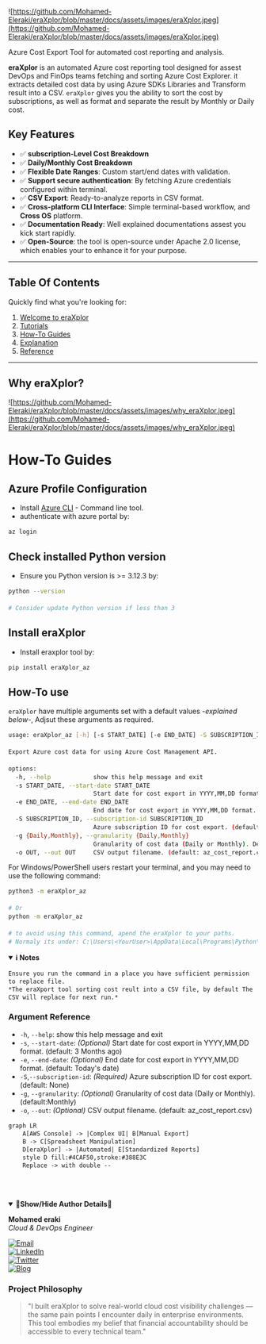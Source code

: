 ![https://github.com/Mohamed-Eleraki/eraXplor/blob/master/docs/assets/images/eraXplor.jpeg](https://github.com/Mohamed-Eleraki/eraXplor/blob/master/docs/assets/images/eraXplor.jpeg)

Azure Cost Export Tool for automated cost reporting and analysis.

**eraXplor** is an automated Azure cost reporting tool designed for assest DevOps and FinOps teams fetching and sorting Azure Cost Explorer.
it extracts detailed cost data by using Azure SDKs Libraries and Transform result into a CSV.
`eraXplor` gives you the ability to sort the cost by subscriptions, as well as format and separate the result by Monthly or Daily cost.

## Key Features

- ✅ **subscription-Level Cost Breakdown**
- ✅ **Daily/Monthly Cost Breakdown**
- ✅ **Flexible Date Ranges**: Custom start/end dates with validation.
- ✅ **Support secure authentication**: By fetching Azure credentials configured within terminal.
- ✅ **CSV Export**: Ready-to-analyze reports in CSV format.
- ✅ **Cross-platform CLI Interface**: Simple terminal-based workflow, and **Cross OS** platform.
- ✅ **Documentation Ready**: Well explained documentations assest you kick start rapidly.
- ✅ **Open-Source**: the tool is open-source under Apache 2.0 license, which enables your to enhance it for your purpose.

---

## Table Of Contents

Quickly find what you're looking for:

1. [Welcome to eraXplor](https://mohamed-eleraki.github.io/eraXplor/)
2. [Tutorials](https://mohamed-eleraki.github.io/eraXplor/tutorials/)
3. [How-To Guides](https://mohamed-eleraki.github.io/eraXplor/how-to-guides/)
4. [Explanation](https://mohamed-eleraki.github.io/eraXplor/explanation/)
5. [Reference](https://mohamed-eleraki.github.io/eraXplor/reference/)

---

## Why eraXplor?

![https://github.com/Mohamed-Eleraki/eraXplor/blob/master/docs/assets/images/why_eraXplor.jpeg](https://github.com/Mohamed-Eleraki/eraXplor/blob/master/docs/assets/images/why_eraXplor.jpeg)

# How-To Guides

## Azure Profile Configuration

- Install [Azure CLI](https://learn.microsoft.com/en-us/cli/azure/install-azure-cli-linux?view=azure-cli-latest&pivots=apt) - Command line tool.
- authenticate with azure portal by:

```bash
az login
```

## Check installed Python version

- Ensure you Python version is >= 3.12.3 by:

```bash
python --version

# Consider update Python version if less than 3
```

## Install eraXplor

- Install eraxplor tool by:

```bash
pip install eraXplor_az
```

## How-To use

`eraXplor` have multiple arguments set with a default values _-explained below-_, Adjsut these arguments as required.

```bash
usage: eraXplor_az [-h] [-s START_DATE] [-e END_DATE] -S SUBSCRIPTION_ID [-g {Daily,Monthly}] [-o OUT]

Export Azure cost data for using Azure Cost Management API.

options:
  -h, --help            show this help message and exit
  -s START_DATE, --start-date START_DATE
                        Start date for cost export in YYYY,MM,DD format. (default: 2025,04,21)
  -e END_DATE, --end-date END_DATE
                        End date for cost export in YYYY,MM,DD format. (default: 2025,07,20)
  -S SUBSCRIPTION_ID, --subscription-id SUBSCRIPTION_ID
                        Azure subscription ID for cost export. (default: None)
  -g {Daily,Monthly}, --granularity {Daily,Monthly}
                        Granularity of cost data (Daily or Monthly). Default is Monthly. (default: Monthly)
  -o OUT, --out OUT     CSV output filename. (default: az_cost_report.csv)
```

For Windows/PowerShell users restart your terminal, and you may need to use the following command:

```bash
python3 -m eraXplor_az

# Or
python -m eraXplor_az

# to avoid using this command, apend the eraXplor to your paths.
# Normaly its under: C:\Users\<YourUser>\AppData\Local\Programs\Python\Python<version>\Scripts\
```

<details open>
<summary><strong> ℹ️ Notes </strong></summary>

    Ensure you run the command in a place you have sufficient permission to replace file.
    *The eraXport tool sorting cost reult into a CSV file, by default The CSV will replace for next run.*
</details>

### Argument Reference

- `-h`, `--help`: show this help message and exit
- `-s`, `--start-date`: _(Optional)_ Start date for cost export in YYYY,MM,DD format. (default: 3 Months ago)
- `-e`, `--end-date`: _(Optional)_ End date for cost export in YYYY,MM,DD format. (default: Today's date)
- `-S`,`--subscription-id`: _(Required)_ Azure subscription ID for cost export. (default: None)
- `-g`, `--granularity`: _(Optional)_ Granularity of cost data (Daily or Monthly). (default:Monthly)
- `-o`, `--out`: _(Optional)_ CSV output filename. (default: az_cost_report.csv)

```mermaid
graph LR
    A[AWS Console] -> |Complex UI| B[Manual Export]
    B -> C[Spreadsheet Manipulation]
    D[eraXplor] -> |Automated| E[Standardized Reports]
    style D fill:#4CAF50,stroke:#388E3C
    Replace -> with double --
```

<br><br>
<details open>
<summary><strong>👋Show/Hide Author Details👋</strong></summary>

**Mohamed eraki**  
_Cloud & DevOps Engineer_

[![Email](https://img.shields.io/badge/Contact-mohamed--ibrahim2021@outlook.com-blue?style=flat&logo=mail.ru)](mailto:mohamed-ibrahim2021@outlook.com)  
[![LinkedIn](https://img.shields.io/badge/Connect-LinkedIn-informational?style=flat&logo=linkedin)](https://www.linkedin.com/in/mohamed-el-eraki-8bb5111aa/)  
[![Twitter](https://img.shields.io/badge/Twitter-Follow-blue?style=flat&logo=twitter)](https://x.com/__eraki__)  
[![Blog](https://img.shields.io/badge/Blog-Visit-brightgreen?style=flat&logo=rss)](https://eraki.hashnode.dev/)

### Project Philosophy

> "I built eraXplor to solve real-world cloud cost visibility challenges — the same pain points I encounter daily in enterprise environments. This tool embodies my belief that financial accountability should be accessible to every technical team."

</details>
